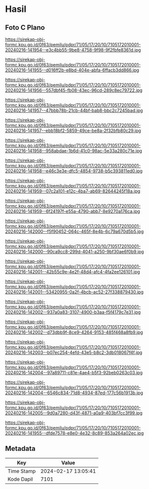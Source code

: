 # Hasil

## Foto C Plano

https://sirekap-obj-formc.kpu.go.id/0f63/pemilu/pdpr/71/05/17/20/10/7105172010001-20240216-141954--e3c4bb55-9be8-4758-9f98-9f2fbfe8361d.jpg

https://sirekap-obj-formc.kpu.go.id/0f63/pemilu/pdpr/71/05/17/20/10/7105172010001-20240216-141955--d016ff2b-e8bd-404e-abfa-6ffacb3dd866.jpg

https://sirekap-obj-formc.kpu.go.id/0f63/pemilu/pdpr/71/05/17/20/10/7105172010001-20240216-141956--557dbf45-fb08-43ec-96cd-289c8ec79722.jpg

https://sirekap-obj-formc.kpu.go.id/0f63/pemilu/pdpr/71/05/17/20/10/7105172010001-20240216-141957--47bbb78b-21cb-44bf-bab8-bbc2c7245bad.jpg

https://sirekap-obj-formc.kpu.go.id/0f63/pemilu/pdpr/71/05/17/20/10/7105172010001-20240216-141957--ebb18bf2-5859-49ce-be8a-2f32bfb80c29.jpg

https://sirekap-obj-formc.kpu.go.id/0f63/pemilu/pdpr/71/05/17/20/10/7105172010001-20240216-141958--958abdae-1b6d-41c0-98ac-5e33a280c71e.jpg

https://sirekap-obj-formc.kpu.go.id/0f63/pemilu/pdpr/71/05/17/20/10/7105172010001-20240216-141958--e46c3e3e-dfc5-4854-9738-b5c393811ed0.jpg

https://sirekap-obj-formc.kpu.go.id/0f63/pemilu/pdpr/71/05/17/20/10/7105172010001-20240216-141959--07c2a101-e12c-4ba7-ab69-82644245f18a.jpg

https://sirekap-obj-formc.kpu.go.id/0f63/pemilu/pdpr/71/05/17/20/10/7105172010001-20240216-141959--6f24197f-e55a-4790-abb7-8e9270a176ca.jpg

https://sirekap-obj-formc.kpu.go.id/0f63/pemilu/pdpr/71/05/17/20/10/7105172010001-20240216-142000--f5f90452-064c-465f-8e4b-6c79a670d5b5.jpg

https://sirekap-obj-formc.kpu.go.id/0f63/pemilu/pdpr/71/05/17/20/10/7105172010001-20240216-142000--90ca9cc8-299d-4041-a250-9bf30ae6f0b9.jpg

https://sirekap-obj-formc.kpu.go.id/0f63/pemilu/pdpr/71/05/17/20/10/7105172010001-20240216-142001--42b55c9e-4e2f-48d4-afc4-4fa2ee126101.jpg

https://sirekap-obj-formc.kpu.go.id/0f63/pemilu/pdpr/71/05/17/20/10/7105172010001-20240216-142001--53420955-0a2f-4bcb-ac52-27f338879430.jpg

https://sirekap-obj-formc.kpu.go.id/0f63/pemilu/pdpr/71/05/17/20/10/7105172010001-20240216-142002--937a0a83-3107-4900-b3aa-f5f4179c7e31.jpg

https://sirekap-obj-formc.kpu.go.id/0f63/pemilu/pdpr/71/05/17/20/10/7105172010001-20240216-142002--d73dbb9f-8ce9-4264-9153-485f468a8fb9.jpg

https://sirekap-obj-formc.kpu.go.id/0f63/pemilu/pdpr/71/05/17/20/10/7105172010001-20240216-142003--b07ec254-4efd-43e5-b8c2-3db018067f4f.jpg

https://sirekap-obj-formc.kpu.go.id/0f63/pemilu/pdpr/71/05/17/20/10/7105172010001-20240216-142004--97a89711-c81e-4ae4-b5f3-92beb0263c03.jpg

https://sirekap-obj-formc.kpu.go.id/0f63/pemilu/pdpr/71/05/17/20/10/7105172010001-20240216-142004--6546c834-71d8-4934-87ed-177c56b1913b.jpg

https://sirekap-obj-formc.kpu.go.id/0f63/pemilu/pdpr/71/05/17/20/10/7105172010001-20240216-142005--9d0a7280-d43f-4871-a0a9-403bf7cc3f99.jpg

https://sirekap-obj-formc.kpu.go.id/0f63/pemilu/pdpr/71/05/17/20/10/7105172010001-20240216-141955--dfde7578-e8e0-4e32-8c89-853a264a02ec.jpg


## Metadata

| Key        | Value               |
| ---------- | ------------------- |
| Time Stamp | 2024-02-17 13:05:41 |
| Kode Dapil | 7101                |



